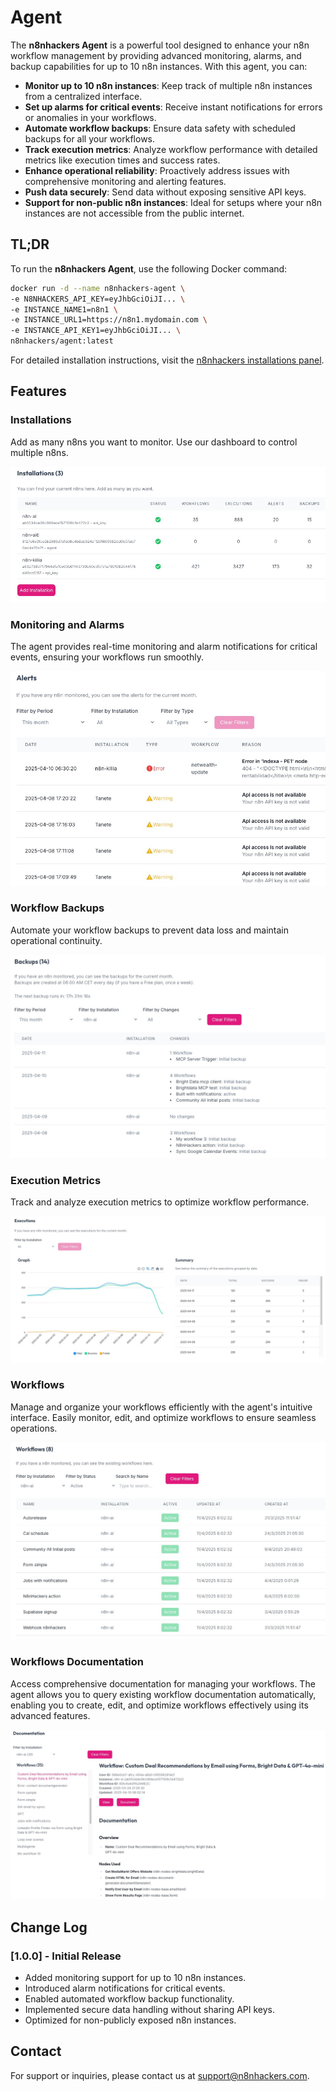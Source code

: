 # Agent

The **n8nhackers Agent** is a powerful tool designed to enhance your n8n workflow management by providing advanced monitoring, alarms, and backup capabilities for up to 10 n8n instances. With this agent, you can:

- **Monitor up to 10 n8n instances**: Keep track of multiple n8n instances from a centralized interface.
- **Set up alarms for critical events**: Receive instant notifications for errors or anomalies in your workflows.
- **Automate workflow backups**: Ensure data safety with scheduled backups for all your workflows.
- **Track execution metrics**: Analyze workflow performance with detailed metrics like execution times and success rates.
- **Enhance operational reliability**: Proactively address issues with comprehensive monitoring and alerting features.
- **Push data securely**: Send data without exposing sensitive API keys.
- **Support for non-public n8n instances**: Ideal for setups where your n8n instances are not accessible from the public internet.

## TL;DR

To run the **n8nhackers Agent**, use the following Docker command:

```bash
docker run -d --name n8nhackers-agent \
-e N8NHACKERS_API_KEY=eyJhbGciOiJI... \
-e INSTANCE_NAME1=n8n1 \
-e INSTANCE_URL1=https://n8n1.mydomain.com \
-e INSTANCE_API_KEY1=eyJhbGciOiJI... \
n8nhackers/agent:latest
```

For detailed installation instructions, visit the [n8nhackers installations panel](https://n8nhackers.com/en/dashboard/resources/installations).

## Features

### Installations

Add as many n8ns you want to monitor. Use our dashboard to control multiple n8ns.

![Installation Steps](images/installations.png)

### Monitoring and Alarms
The agent provides real-time monitoring and alarm notifications for critical events, ensuring your workflows run smoothly.

![Documentation Reference](images/alarms.png)

### Workflow Backups
Automate your workflow backups to prevent data loss and maintain operational continuity.

![Documentation Reference](images/backups.png)


### Execution Metrics
Track and analyze execution metrics to optimize workflow performance.

![Execution Metrics](images/executions.png)

### Workflows

Manage and organize your workflows efficiently with the agent's intuitive interface. Easily monitor, edit, and optimize workflows to ensure seamless operations.

![Workflow Overview](images/workflows.png)


### Workflows Documentation

Access comprehensive documentation for managing your workflows. The agent allows you to query existing workflow documentation automatically, enabling you to create, edit, and optimize workflows effectively using its advanced features.

![Workflow Documentation](images/documentation.png)

## Change Log

### [1.0.0] - Initial Release
- Added monitoring support for up to 10 n8n instances.
- Introduced alarm notifications for critical events.
- Enabled automated workflow backup functionality.
- Implemented secure data handling without sharing API keys.
- Optimized for non-publicly exposed n8n instances.

## Contact

For support or inquiries, please contact us at [support@n8nhackers.com](mailto:support@n8nhackers.com).
